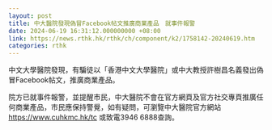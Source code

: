 ```yaml
---
layout: post
title: 中大醫院發現偽冒Facebook帖文推廣商業產品　就事件報警
date: 2024-06-19 16:31:12.000000000 +08:00
link: https://news.rthk.hk/rthk/ch/component/k2/1758142-20240619.htm
categories: rthk
---
```


中文大學醫院發現，有騙徒以「香港中文大學醫院」或中大教授許樹昌名義發出偽冒Facebook帖文，推廣商業產品。

院方已就事件報警，並提醒市民，中大醫院不會在官方網頁及官方社交專頁推廣任何商業產品，巿民應保持警覺，如有疑問，可瀏覽中大醫院官方網站 https://www.cuhkmc.hk/tc 或致電3946 6888查詢。
